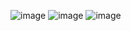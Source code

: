 ![image](https://github.com/spandit230496/main_app/assets/117799882/6824225f-4bfb-421b-ba44-7480ba8418ca)
![image](https://github.com/spandit230496/main_app/assets/117799882/3837a497-87e3-4fdf-990f-ddd5b96960a5)
![image](https://github.com/spandit230496/main_app/assets/117799882/26ae725c-1d95-4f31-9fea-fe77bf167f07)

